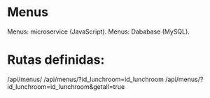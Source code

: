 # Menus
Menus: microservice (JavaScript).
Menus: Dababase (MySQL).

# Rutas definidas:
/api/menus/
/api/menus/?id_lunchroom=id_lunchroom
/api/menus/?id_lunchroom=id_lunchroom&getall=true
